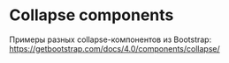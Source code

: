 # **Collapse components**

Примеры разных collapse-компонентов из Bootstrap: https://getbootstrap.com/docs/4.0/components/collapse/